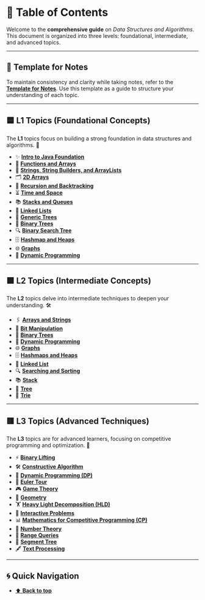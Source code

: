 # 🌟 Table of Contents

Welcome to the **comprehensive guide** on _Data Structures and Algorithms_.  This document is organized into three levels: foundational, intermediate, and advanced topics.

---

## 📝 **Template for Notes**

To maintain consistency and clarity while taking notes, refer to the  [**Template for Notes**](Template%20for%20Notes.md). Use this template as a guide to structure your understanding of each topic.

---

## 🟦 **L1 Topics (Foundational Concepts)**

The **L1** topics focus on building a strong foundation in data structures and algorithms. 🚀  

- ✨ **[Intro to Java Foundation](L1/Intro%20to%20Java%20Foundation.md)**  
- 📂 **[Functions and Arrays](L1/Functions%20and%20Arrays.md)**  
- 🧵 **[Strings, String Builders, and ArrayLists](L1/Strings%2C%20String%20Builders%20and%20ArrayLists.md)**  
- 🗂️ **[2D Arrays](L1/2D%20Arrays.md)**  
- 🔄 **[Recursion and Backtracking](L1/Recursion%20and%20Backtracking.md)**  
- ⏳ **[Time and Space](L1/Time%20and%20Space.md)**  
- 📚 **[Stacks and Queues](L1/Stacks%20and%20Queues.md)**  
- 🔗 **[Linked Lists](L1/Linked%20Lists.md)**  
- 🌳 **[Generic Trees](L1/Generic%20Trees.md)**  
- 🌲 **[Binary Trees](L1/Binary%20Trees.md)**  
- 🔍 **[Binary Search Tree](L1/Binary%20Search%20Tree.md)**  
- 🗄️ **[Hashmap and Heaps](L1/Hashmap%20and%20Heaps.md)**  
- 🌐 **[Graphs](L1/Graphs.md)**  
- 🧩 **[Dynamic Programming](L1/Dynamic%20Programming.md)**  

---

## 🟩 **L2 Topics (Intermediate Concepts)**

The **L2** topics delve into intermediate techniques to deepen your understanding. 🛠️  

- 🖇️ **[Arrays and Strings](L2/Arrays%20and%20Strings.md)**  
- 🧮 **[Bit Manipulation](L2/Bit%20Manipulation.md)**  
- 🌲 **[Binary Trees](L2/Binary%20Trees.md)**  
- 🧩 **[Dynamic Programming](L2/Dynamic%20Programming.md)**  
- 🌐 **[Graphs](L2/Graphs.md)**  
- 🗄️ **[Hashmaps and Heaps](L2/Hashmaps%20and%20Heaps.md)**  
- 🔗 **[Linked List](L2/Linked%20List.md)**  
- 🔍 **[Searching and Sorting](L2/Searching%20and%20Sorting.md)**  
- 📚 **[Stack](L2/Stack.md)**  
- 🌳 **[Tree](L2/Tree.md)**  
- 📖 **[Trie](L2/Trie.md)**  

---

## 🟥 **L3 Topics (Advanced Techniques)**

The **L3** topics are for advanced learners, focusing on competitive programming and optimization. 🎯  

- ⚡ **[Binary Lifting](L3/Binary%20Lifting.md)**  
- 🛠️ **[Constructive Algorithm](L3/Constructive%20Algorithm.md)**  
- 🧩 **[Dynamic Programming (DP)](L3/DP.md)**  
- 🔁 **[Euler Tour](L3/Euler%20Tour.md)**  
- 🎮 **[Game Theory](L3/Game%20Theory.md)**  
- 📐 **[Geometry](L3/Geometry.md)**  
- 🏋️ **[Heavy Light Decomposition (HLD)](L3/HLD.md)**  
- 💬 **[Interactive Problems](L3/Interactive%20Problems.md)**  
- 📊 **[Mathematics for Competitive Programming (CP)](L3/Maths%20for%20CP.md)**  
- 🔢 **[Number Theory](L3/Number%20Theory.md)**  
- 📏 **[Range Queries](L3/Range%20Queries.md)**  
- 🌲 **[Segment Tree](L3/Segment%20Tree.md)**  
- 🖋️ **[Text Processing](L3/Text%20Processing.md)**  

---

## 🌀 **Quick Navigation**

- [⬆️ **Back to top**](#table-of-contents)
